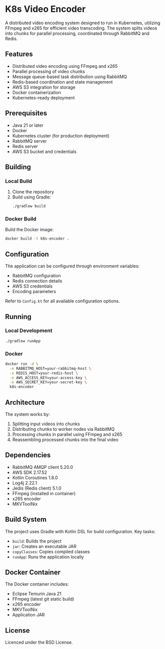# K8s Video Encoder

A distributed video encoding system designed to run in Kubernetes, utilizing FFmpeg and x265 for efficient video transcoding. The system splits videos into chunks for parallel processing, coordinated through RabbitMQ and Redis.

## Features

- Distributed video encoding using FFmpeg and x265
- Parallel processing of video chunks
- Message queue-based task distribution using RabbitMQ
- Redis-based coordination and state management
- AWS S3 integration for storage
- Docker containerization
- Kubernetes-ready deployment

## Prerequisites

- Java 21 or later
- Docker
- Kubernetes cluster (for production deployment)
- RabbitMQ server
- Redis server
- AWS S3 bucket and credentials

## Building

### Local Build

1. Clone the repository
2. Build using Gradle:
   ```bash
   ./gradlew build
   ```

### Docker Build

Build the Docker image:
```bash
docker build -t k8s-encoder .
```

## Configuration

The application can be configured through environment variables:

- RabbitMQ configuration
- Redis connection details
- AWS S3 credentials
- Encoding parameters

Refer to `Config.kt` for all available configuration options.

## Running

### Local Development

```bash
./gradlew runApp
```

### Docker

```bash
docker run -d \
  -e RABBITMQ_HOST=your-rabbitmq-host \
  -e REDIS_HOST=your-redis-host \
  -e AWS_ACCESS_KEY=your-access-key \
  -e AWS_SECRET_KEY=your-secret-key \
  k8s-encoder
```

## Architecture

The system works by:
1. Splitting input videos into chunks
2. Distributing chunks to worker nodes via RabbitMQ
3. Processing chunks in parallel using FFmpeg and x265
4. Reassembling processed chunks into the final video

## Dependencies

- RabbitMQ AMQP client 5.20.0
- AWS SDK 2.17.52
- Kotlin Coroutines 1.8.0
- Log4j 2.22.1
- Jedis (Redis client) 5.1.0
- FFmpeg (installed in container)
- x265 encoder
- MKVToolNix

## Build System

The project uses Gradle with Kotlin DSL for build configuration. Key tasks:
- `build`: Builds the project
- `jar`: Creates an executable JAR
- `copyClasses`: Copies compiled classes
- `runApp`: Runs the application locally

## Docker Container

The Docker container includes:
- Eclipse Temurin Java 21
- FFmpeg (latest git static build)
- x265 encoder
- MKVToolNix
- Application JAR

## License

Licenced under the BSD License.
